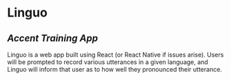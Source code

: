 # Linguo

## *Accent Training App*

Linguo is a web app built using React (or React Native if issues arise).  Users will be prompted to record various utterances in a given language, and Linguo will inform that user as to how well they pronounced their utterance.  